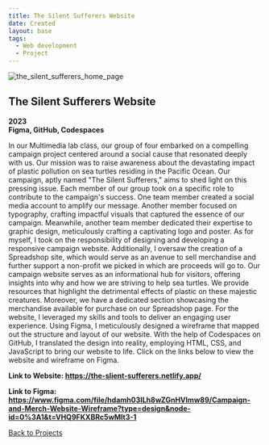 ```yaml
---
title: The Silent Sufferers Website
date: Created
layout: base
tags:
  - Web development
  - Project
---
```


<div class="project_images_2">
    <img src="/images/the_silent_sufferers_home_page.png" alt="the_silent_sufferers_home_page">
 </div>

 <div class="project_text">
    <h2>The Silent Sufferers Website</h2>
    <p>
        <strong>2023<br>Figma, GitHub, Codespaces</strong>
    </p>
</div>

<div class="project_bio">
    <p>
        In our Multimedia lab class, our group of four embarked on a compelling campaign project centered around a social cause that resonated deeply with us. Our mission was to raise awareness about the devastating impact of plastic pollution on sea turtles residing in the Pacific Ocean. Our campaign, aptly named "The Silent Sufferers," aims to shed light on this pressing issue. Each member of our group took on a specific role to contribute to the campaign's success. One team member created a social media account to amplify our message. Another member focused on typography, crafting impactful visuals that captured the essence of our campaign. Meanwhile, another team member dedicated their expertise to graphic design, meticulously crafting a captivating logo and poster. As for myself, I took on the responsibility of designing and developing a responsive campaign website. Additionally, I oversaw the creation of a Spreadshop site, which would serve as an avenue to sell merchandise and further support a non-profit we picked in which are proceeds will go to. Our campaign website serves as an informational hub for visitors, offering insights into why and how we are striving to help sea turtles. We provide resources that highlight the detrimental effects of plastic on these majestic creatures. Moreover, we have a dedicated section showcasing the merchandise available for purchase on our Spreadshop page. For the website, I leveraged my skills and tools to deliver an engaging user experience. Using Figma, I meticulously designed a wireframe that mapped out the structure and layout of our website. With the help of Codespaces on GitHub, I translated the design into reality, employing HTML, CSS, and JavaScript to bring our website to life. Click on the links below to view the website and wireframe on Figma.
    </p>
</div>

 <div class="project_text">
    <p>
        <strong>Link to Website: <a href="https://the-slient-sufferers.netlify.app/" target="_blank" rel="noopener noreferrer">https://the-slient-sufferers.netlify.app/</a></strong>
    </p>
    <p>
        <strong>Link to Figma: <a href="https://www.figma.com/file/hdamh03ILh8wZGnHVlmw89/Campaign-and-Merch-Website-Wireframe?type=design&node-id=0%3A1&t=VHQ9FKXBRc5wMlt3-1" target="_blank" rel="noopener noreferrer">https://www.figma.com/file/hdamh03ILh8wZGnHVlmw89/Campaign-and-Merch-Website-Wireframe?type=design&node-id=0%3A1&t=VHQ9FKXBRc5wMlt3-1</a></strong>
    </p>
</div>

<div class="back_function">
    <a href="/web_development_projects">Back to Projects</a>
</div>